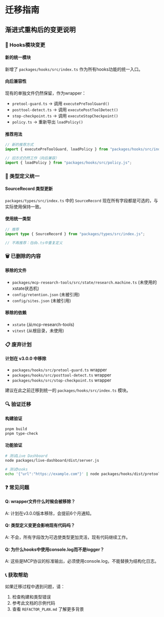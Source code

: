 # 迁移指南

## 渐进式重构后的变更说明

### 🔄 Hooks模块变更

#### 新的统一模块
新增了 `packages/hooks/src/index.ts` 作为所有hooks功能的统一入口。

#### 向后兼容性
现有的单独文件仍然保留，作为wrapper：
- `pretool-guard.ts` → 调用 `executePreToolGuard()`
- `posttool-detect.ts` → 调用 `executePostToolDetect()`
- `stop-checkpoint.ts` → 调用 `executeStopCheckpoint()`
- `policy.ts` → 重新导出 `loadPolicy()`

#### 推荐用法
```typescript
// 新的推荐方式
import { executePreToolGuard, loadPolicy } from "packages/hooks/src/index.js";

// 旧方式仍然工作（向后兼容）
import { loadPolicy } from "packages/hooks/src/policy.js";
```

### 🎯 类型定义统一

#### SourceRecord 类型更新
`packages/types/src/index.ts` 中的 `SourceRecord` 现在所有字段都是可选的，与实际使用保持一致。

#### 使用统一类型
```typescript
// 推荐
import type { SourceRecord } from "packages/types/src/index.js";

// 不再推荐：在db.ts中重复定义
```

### 🗑️ 已删除的内容

#### 移除的文件
- `packages/mcp-research-tools/src/state/research.machine.ts` (未使用的xstate状态机)
- `config/retention.json` (未被引用)
- `config/sites.json` (未被引用)

#### 移除的依赖
- `xstate` (从mcp-research-tools)
- `vitest` (从根目录，未使用)

### 📋 废弃计划

#### 计划在 v3.0.0 中移除
- `packages/hooks/src/pretool-guard.ts` wrapper
- `packages/hooks/src/posttool-detect.ts` wrapper
- `packages/hooks/src/stop-checkpoint.ts` wrapper

建议在此之前迁移到统一的 `packages/hooks/src/index.ts` 模块。

### 🔍 验证迁移

#### 构建验证
```bash
pnpm build
pnpm type-check
```

#### 功能验证
```bash
# 测试Live Dashboard
node packages/live-dashboard/dist/server.js

# 测试hooks
echo '{"url":"https://example.com"}' | node packages/hooks/dist/pretool-guard.js
```

### ❓ 常见问题

#### Q: wrapper文件什么时候会被移除？
A: 计划在v3.0.0版本移除，会提前6个月通知。

#### Q: 类型定义变更会影响现有代码吗？
A: 不会，所有字段改为可选使类型更加灵活，现有代码继续工作。

#### Q: 为什么hooks中使用console.log而不是logger？
A: 这些是MCP协议的标准输出，必须使用console.log，不能替换为结构化日志。

### 📞 获取帮助

如果迁移过程中遇到问题，请：
1. 检查构建和类型错误
2. 参考此文档的示例代码
3. 查看 `REFACTOR_PLAN.md` 了解更多背景